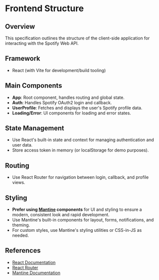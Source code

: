 # Frontend Structure

## Overview
This specification outlines the structure of the client-side application for interacting with the Spotify Web API.

## Framework
- React (with Vite for development/build tooling)

## Main Components
- **App**: Root component, handles routing and global state.
- **Auth**: Handles Spotify OAuth2 login and callback.
- **UserProfile**: Fetches and displays the user's Spotify profile data.
- **Loading/Error**: UI components for loading and error states.

## State Management
- Use React's built-in state and context for managing authentication and user data.
- Store access token in memory (or localStorage for demo purposes).

## Routing
- Use React Router for navigation between login, callback, and profile views.

## Styling
- **Prefer using [Mantine](https://mantine.dev/) components** for UI and styling to ensure a modern, consistent look and rapid development.
- Use Mantine's built-in components for layout, forms, notifications, and theming.
- For custom styles, use Mantine's styling utilities or CSS-in-JS as needed.

## References
- [React Documentation](https://react.dev/)
- [React Router](https://reactrouter.com/)
- [Mantine Documentation](https://mantine.dev/) 